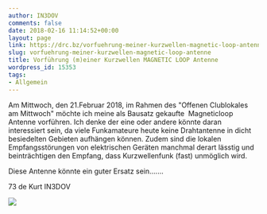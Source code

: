 ```yaml
---
author: IN3DOV
comments: false
date: 2018-02-16 11:14:52+00:00
layout: page
link: https://drc.bz/vorfuehrung-meiner-kurzwellen-magnetic-loop-antenne/
slug: vorfuehrung-meiner-kurzwellen-magnetic-loop-antenne
title: Vorführung (m)einer Kurzwellen MAGNETIC LOOP Antenne
wordpress_id: 15353
tags:
- Allgemein
---
```


Am Mittwoch, den 21.Februar 2018, im Rahmen des "Offenen Clublokales am Mittwoch" möchte ich meine als Bausatz gekaufte  Magneticloop Antenne vorführen. Ich denke der eine oder andere könnte daran interessiert sein, da viele Funkamateure heute keine Drahtantenne in dicht besiedelten Gebieten aufhängen können. Zudem sind die lokalen Empfangsstörungen von elektrischen Geräten manchmal derart lässtig und beinträchtigen den Empfang, dass Kurzwellenfunk (fast) unmöglich wird.

Diese Antenne könnte ein guter Ersatz sein.......

73 de Kurt IN3DOV

[![](https://drc.bz/wp-content/uploads/2018/02/magentic-685x1024.jpg)](https://drc.bz/wp-content/uploads/2018/02/magentic.jpg)









